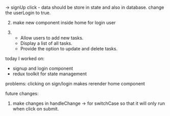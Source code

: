 -> signUp click -
data should be store in state and also in database.
change the userLogin to true.

2. make new component inside home for login user

3. - Allow users to add new tasks.
   - Display a list of all tasks.
   - Provide the option to update and delete tasks.

today I worked on:

- signup and login component
- redux toolkit for state management

problems:
clicking on sign/login makes rerender home component

future changes:

1. make changes in handleChange -> for switchCase so that it will only run when click on submit.
